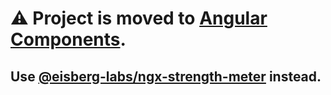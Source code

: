 # ⚠ Project is moved to [Angular Components](https://github.com/eisberg-labs/angular-components).

## Use [@eisberg-labs/ngx-strength-meter](https://www.npmjs.com/package/@eisberg-labs/ngx-strength-meter) instead.
